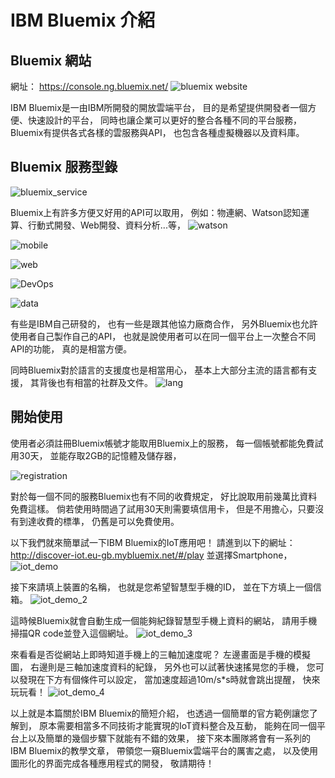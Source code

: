 # IBM Bluemix 介紹

## Bluemix 網站

網址： https://console.ng.bluemix.net/
![bluemix website](pic/website.png)

IBM Bluemix是一由IBM所開發的開放雲端平台，
目的是希望提供開發者一個方便、快速設計的平台，
同時也讓企業可以更好的整合各種不同的平台服務，
Bluemix有提供各式各樣的雲服務與API，
也包含各種虛擬機器以及資料庫。


## Bluemix 服務型錄

![bluemix_service](pic/bluemix_service.png)

Bluemix上有許多方便又好用的API可以取用，
例如：物連網、Watson認知運算、行動式開發、Web開發、資料分析...等，
![watson](pic/watson.png)

![mobile](pic/mobile.png)

![web](pic/web.png)

![DevOps](pic/DevOps.png)

![data](pic/data.png)

有些是IBM自己研發的，
也有一些是跟其他協力廠商合作，
另外Bluemix也允許使用者自己製作自己的API，
也就是說使用者可以在同一個平台上一次整合不同API的功能，
真的是相當方便。

同時Bluemix對於語言的支援度也是相當用心，
基本上大部分主流的語言都有支援，
其背後也有相當的社群及文件。
![lang](pic/lang.png)


## 開始使用

使用者必須註冊Bluemix帳號才能取用Bluemix上的服務，
每一個帳號都能免費試用30天，
並能存取2GB的記憶體及儲存器，

![registration](pic/registration.png)

對於每一個不同的服務Bluemix也有不同的收費規定，
好比說取用前幾萬比資料免費這樣。
倘若使用時間過了試用30天則需要填信用卡，
但是不用擔心，只要沒有到達收費的標準，
仍舊是可以免費使用。

以下我們就來簡單試一下IBM Bluemix的IoT應用吧！
請進到以下的網址：http://discover-iot.eu-gb.mybluemix.net/#/play
並選擇Smartphone，
![iot_demo](pic/iot_demo.png)

接下來請填上裝置的名稱，
也就是您希望智慧型手機的ID，
並在下方填上一個信箱。
![iot_demo_2](pic/iot_demo_2.png)

這時候Bluemix就會自動生成一個能夠紀錄智慧型手機上資料的網站，
請用手機掃描QR code並登入這個網址。
![iot_demo_3](pic/iot_demo_3.png)

來看看是否從網站上即時知道手機上的三軸加速度呢？
左邊畫面是手機的模擬圖，
右邊則是三軸加速度資料的紀錄，
另外也可以試著快速搖晃您的手機，
您可以發現在下方有個條件可以設定，
當加速度超過10m/s*s時就會跳出提醒，
快來玩玩看！
![iot_demo_4](pic/iot_demo_4.png)

以上就是本篇關於IBM Bluemix的簡短介紹，
也透過一個簡單的官方範例讓您了解到，
原本需要相當多不同技術才能實現的IoT資料整合及互動，
能夠在同一個平台上以及簡單的幾個步驟下就能有不錯的效果，
接下來本團隊將會有一系列的IBM Bluemix的教學文章，
帶領您一窺Bluemix雲端平台的厲害之處，
以及使用圖形化的界面完成各種應用程式的開發，
敬請期待！













